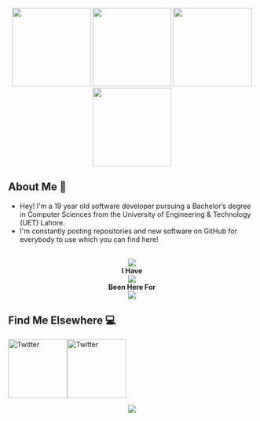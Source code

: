 <p align="center"> <img src="https://octodex.github.com/images/vinyltocat.png" height="160px" width="160px"> <img src="https://octodex.github.com/images/daftpunktocat-thomas.gif" height="160px" width="160px"> <img src="https://octodex.github.com/images/daftpunktocat-guy.gif" height="160px" width="160px"> <img src="https://octodex.github.com/images/Robotocat.png" height="160px" width="160px"></p>

## About Me :wave:

-  Hey! I'm a 19 year old software developer pursuing a Bachelor’s degree in Computer Sciences from the University of Engineering & Technology (UET) Lahore. 
- I'm constantly posting repositories and new software on GitHub for everybody to use which you can find here!

<p align="center">
  <br><img src="https://badges.pufler.dev/visits/ghulamghousdev/ghulamghousdev/"><br><b>I Have<br><img src="https://badges.pufler.dev/repos/ghulamghousdev"><br>Been Here For</b><br><img src="https://badges.pufler.dev/years/ghulamghousdev"></p>
  


## Find Me Elsewhere :computer:

<a href="https://twitter.com/GhulamGhousDev/" target="_blank"><img src="https://cdn2.iconfinder.com/data/icons/social-media-2199/64/social_media_isometric_6-twitter-512.png" height="120px" width="120px" alt="Twitter"></a><a href="https://www.linkedin.com/in/ghulamghousdev/" target="_blank"><img src="https://cdn2.iconfinder.com/data/icons/social-media-2199/64/social_media_isometric_14-linkedin-512.png" height="120px" width="120px" alt="Twitter"></a>

<p align="center">
  <img src="https://github-readme-stats.vercel.app/api/?username=ghulamghousdev&theme=prussian&show_icons=true&count_private=true">
</p>
